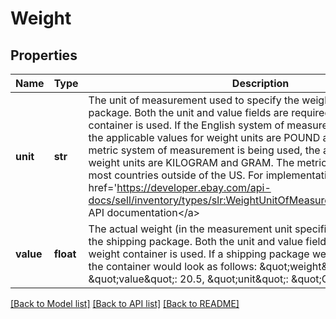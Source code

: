 # Weight

## Properties
Name | Type | Description | Notes
------------ | ------------- | ------------- | -------------
**unit** | **str** | The unit of measurement used to specify the weight of a shipping package. Both the unit and value fields are required if the weight container is used. If the English system of measurement is being used, the applicable values for weight units are POUND and OUNCE. If the metric system of measurement is being used, the applicable values for weight units are KILOGRAM and GRAM. The metric system is used by most countries outside of the US. For implementation help, refer to &lt;a href&#x3D;&#x27;https://developer.ebay.com/api-docs/sell/inventory/types/slr:WeightUnitOfMeasureEnum&#x27;&gt;eBay API documentation&lt;/a&gt; | [optional] 
**value** | **float** | The actual weight (in the measurement unit specified in the unit field) of the shipping package. Both the unit and value fields are required if the weight container is used. If a shipping package weighed 20.5 ounces, the container would look as follows: &amp;quot;weight&amp;quot;: {  &amp;quot;value&amp;quot;: 20.5,  &amp;quot;unit&amp;quot;: &amp;quot;OUNCE&amp;quot;  } | [optional] 

[[Back to Model list]](../README.md#documentation-for-models) [[Back to API list]](../README.md#documentation-for-api-endpoints) [[Back to README]](../README.md)

